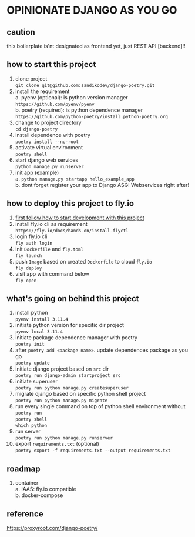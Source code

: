 # OPINIONATE DJANGO AS YOU GO

## caution
this boilerplate is'nt designated as frontend yet, just REST API [backend]!!

## how to start this project
1. clone project\
    `git clone git@github.com:sandikodev/django-poetry.git`
2. install the requirement\
    a. pyenv (optional): is python version manager\
        `https://github.com/pyenv/pyenv`\
    b. poetry (required): is python dependence manager\
        `https://github.com/python-poetry/install.python-poetry.org`
3. change to project directory\
    `cd django-poetry`
4. install dependence with poetry\
    `poetry install --no-root`
5. activate virtual environment\
    `poetry shell`
6. start django web services\
    `python manage.py runserver`
7. init app (example)\
    a. `python manage.py startapp hello_example_app`\
    b. dont forget register your app to Django ASGI Webservices right after!

## how to deploy this project to fly.io
1. [first follow how to start development with this project](#how-to-start-this-project)
2. install fly.io cli as requirement\
    `https://fly.io/docs/hands-on/install-flyctl`
3. login fly.io cli\
    `fly auth login`
4. init `Dockerfile` and `fly.toml`\
    `fly launch`
5. push `Image` based on created `Dockerfile` to cloud `fly.io`\
    `fly deploy`
6. visit app with command below\
    `fly open`

## what's going on behind this project
1. install python\
    `pyenv install 3.11.4`
2. initiate python version for specific dir project\
    `pyenv local 3.11.4`
3. initiate package dependence manager with poetry\
    `poetry init`
4. after `poetry add <package name>`. update dependences package as you go\
    `poetry update`
5. initiate django project based on `src` dir\
    `poetry run django-admin startproject src`
6. initiate superuser\
    `poetry run python manage.py createsuperuser`
7. migrate django based on specific python shell project\
    `poetry run python manage.py migrate`
8. run every single command on top of python shell environment without `poetry run`\
    `poetry shell`\
    `which python`
9. run server\
    `poetry run python manage.py runserver`
10. export `requirements.txt` (optional)\
    `poetry export -f requirements.txt --output requirements.txt`

## roadmap
1. container\
   a. IAAS: fly.io compatible\
   b. docker-compose

## reference
https://proxyroot.com/django-poetry/

